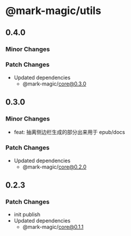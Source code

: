 # @mark-magic/utils

## 0.4.0

### Minor Changes

### Patch Changes

- Updated dependencies
  - @mark-magic/core@0.3.0

## 0.3.0

### Minor Changes

- feat: 抽离侧边栏生成的部分出来用于 epub/docs

### Patch Changes

- Updated dependencies
  - @mark-magic/core@0.2.0

## 0.2.3

### Patch Changes

- init publish
- Updated dependencies
  - @mark-magic/core@0.1.1
